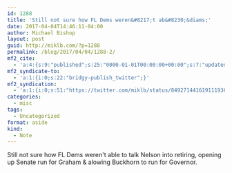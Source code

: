 ```yaml
---
id: 1288
title: 'Still not sure how FL Dems weren&#8217;t ab&#8230;&diams;'
date: 2017-04-04T14:46:11-04:00
author: Michael Bishop
layout: post
guid: http://miklb.com/?p=1288
permalink: /blog/2017/04/04/1288-2/
mf2_cite:
  - 'a:4:{s:9:"published";s:25:"0000-01-01T00:00:00+00:00";s:7:"updated";s:25:"0000-01-01T00:00:00+00:00";s:8:"category";a:1:{i:0;s:0:"";}s:6:"author";a:0:{}}'
mf2_syndicate-to:
  - 'a:1:{i:0;s:22:"bridgy-publish_twitter";}'
mf2_syndication:
  - 'a:1:{i:0;s:51:"https://twitter.com/miklb/status/849271441619111936";}'
categories:
  - misc
tags:
  - Uncategorized
format: aside
kind:
  - Note
---
```

Still not sure how FL Dems weren't able to talk Nelson into retiring, opening up Senate run for Graham & alowing Buckhorn to run for Governor.